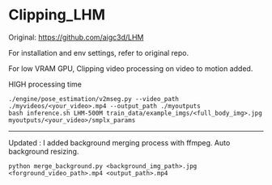 # Clipping_LHM

Original: https://github.com/aigc3d/LHM

For installation and env settings, refer to original repo.

For low VRAM GPU, Clipping video processing on video to motion added.

HIGH processing time

```
./engine/pose_estimation/v2mseg.py --video_path ./myvideos/<your_video>.mp4 --output_path ./myoutputs
bash inference.sh LHM-500M train_data/example_imgs/<full_body_img>.jpg  myoutputs/<your_video>/smplx_params
```


----------------------------------------------

Updated : I added background merging process with ffmpeg. Auto background resizing.

```
python merge_background.py <background_img_path>.jpg <forground_video_path>.mp4 <output_path>.mp4
```
